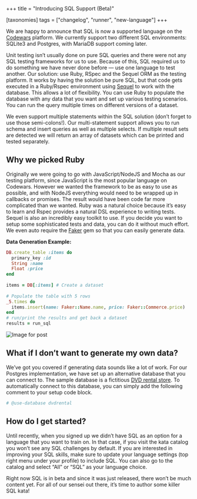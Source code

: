 +++
title = "Introducing SQL Support (Beta)"

[taxonomies]
tags = ["changelog", "runner", "new-language"]
+++

We are happy to announce that SQL is now a supported language on the [Codewars](http://www.codewars.com?utm_campaign=introducing_sql&utm_medium=blog) platform. We currently support two different SQL environments: SQLite3 and Postgres, with MariaDB support coming later.

Unit testing isn’t usually done on pure SQL queries and there were not any SQL testing frameworks for us to use. Because of this, SQL required us to do something we have never done before — use one language to test another. Our solution: use Ruby, RSpec and the Sequel ORM as the testing platform. It works by having the solution be pure SQL, but that code gets executed in a Ruby/Rspec environment using [Sequel](https://github.com/jeremyevans/sequel) to work with the database. This allows a lot of flexibility. You can use Ruby to populate the database with any data that you want and set up various testing scenarios. You can run the query multiple times on different versions of a dataset.

We even support multiple statements within the SQL solution (don’t forget to use those semi-colons!). Our multi-statement support allows you to run schema and insert queries as well as multiple selects. If multiple result sets are detected we will return an array of datasets which can be printed and tested separately.

## **Why we picked Ruby**

Originally we were going to go with JavaScript/NodeJS and Mocha as our testing platform, since JavaScript is the most popular language on Codewars. However we wanted the framework to be as easy to use as possible, and with NodeJS everything would need to be wrapped up in callbacks or promises. The result would have been code far more complicated than we wanted. Ruby was a natural choice because it’s easy to learn and Rspec provides a natural DSL experience to writing tests. Sequel is also an incredibly easy toolkit to use. If you decide you want to setup some sophisticated tests and data, you can do it without much effort. We even auto require the [Faker](https://github.com/stympy/faker) gem so that you can easily generate data.

**Data Generation Example:**

```ruby
DB.create_table :items do  
  primary_key :id  
  String :name  
  Float :price  
end  
  
items = DB[:items] # Create a dataset  
  
# Populate the table with 5 rows  
_5.times do  
  items.insert(name: Faker::Name.name, price: Faker::Commerce.price)  
end
# run/print the results and get back a dataset  
results = run_sql
```

![Image for post](https://miro.medium.com/max/1264/1*IdOXyN0lAjZtLtd5kdkjqw.png)

## **What if I don’t want to generate my own data?**

We’ve got you covered if generating data sounds like a lot of work. For our Postgres implementation, we have set up an alternative database that you can connect to. The sample database is a fictitious [DVD rental store](http://www.postgresqltutorial.com/postgresql-sample-database/). To automatically connect to this database, you can simply add the following comment to your setup code block.

```ruby
# @use-database dvdrental
```

## How do I get started?

Until recently, when you signed up we didn’t have SQL as an option for a language that you want to train on. In that case, if you visit the kata catalog you won’t see any SQL challenges by default. If you are interested in improving your SQL skills, make sure to update your language settings (top right menu under your profile) to include SQL. You can also go to the catalog and select “All” or “SQL” as your language choice.

Right now SQL is in beta and since it was just released, there won’t be much content yet. For all of our sensei out there, it’s time to author some killer SQL kata!
